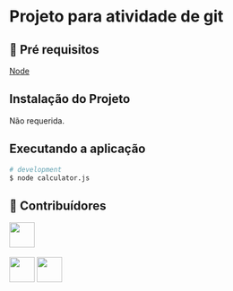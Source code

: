 # Projeto para atividade de git

## 🔐 Pré requisitos

<a href="https://nodejs.dev/">Node</a> &nbsp;

## Instalação do Projeto

Não requerida.

## Executando a aplicação

```bash
# development
$ node calculator.js
```

## 🤝 Contribuídores

<a href="https://github.com/angelogluz"><img src="https://github.com/angelogluz.png" width="45" height="45"></a> &nbsp;

<a href="https://github.com/Cristoffer-Laner"><img src="https://github.com/angelogluz.png" width="45" height="45"></a>
<a href="https://github.com/gustavomarques98"><img src="https://github.com/gustavomarques98.png" width="45" height="45"></a> &nbsp;
